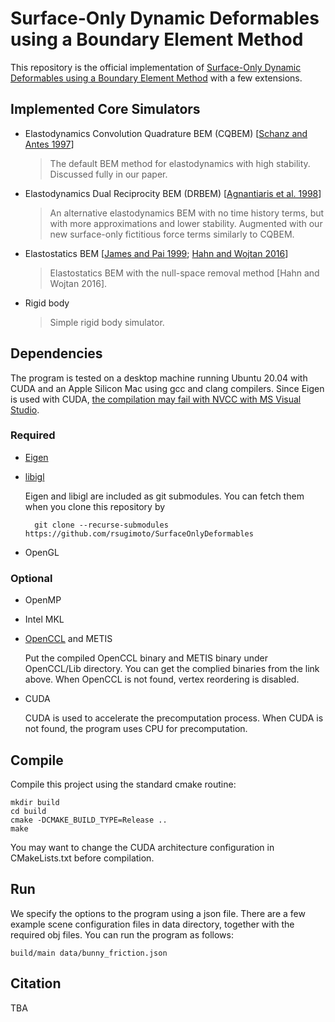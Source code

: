 # Surface-Only Dynamic Deformables using a Boundary Element Method

This repository is the official implementation of [Surface-Only Dynamic Deformables using a Boundary Element Method](https://rsugimoto.net/SurfaceOnlyDynamicDeformablesProject) with a few extensions.

## Implemented Core Simulators

- Elastodynamics Convolution Quadrature BEM (CQBEM) [[Schanz and Antes 1997](https://doi.org/10.1007/s004660050265)]

  > The default BEM method for elastodynamics with high stability. Discussed fully in our paper.

- Elastodynamics Dual Reciprocity BEM (DRBEM) [[Agnantiaris et al. 1998](https://doi.org/10.1007/s004660050314)]

  > An alternative elastodynamics BEM with no time history terms, but with more approximations and lower stability. Augmented with our new surface-only fictitious force terms similarly to CQBEM.

- Elastostatics BEM [[James and Pai 1999](https://doi.org/10.1145/311535.311542); [Hahn and Wojtan 2016](https://doi.org/10.1145/2897824.2925902)]

  > Elastostatics BEM with the null-space removal method [Hahn and Wojtan 2016].

- Rigid body

  > Simple rigid body simulator.

## Dependencies

The program is tested on a desktop machine running Ubuntu 20.04 with CUDA and an Apple Silicon Mac using gcc and clang compilers. Since Eigen is used with CUDA, [the compilation may fail with NVCC with MS Visual Studio](https://eigen.tuxfamily.org/dox/TopicCUDA.html).

### Required

- [Eigen](https://eigen.tuxfamily.org/)
- [libigl](https://libigl.github.io/)

  Eigen and libigl are included as git submodules. You can fetch them when you clone this repository by

        git clone --recurse-submodules https://github.com/rsugimoto/SurfaceOnlyDeformables

- OpenGL

### Optional

- OpenMP
- Intel MKL
- [OpenCCL](http://gamma.cs.unc.edu/COL/OpenCCL/download.html) and METIS

  Put the compiled OpenCCL binary and METIS binary under OpenCCL/Lib directory. You can get the complied binaries from the link above. When OpenCCL is not found, vertex reordering is disabled.

- CUDA

  CUDA is used to accelerate the precomputation process. When CUDA is not found, the program uses CPU for precomputation.

## Compile

Compile this project using the standard cmake routine:

    mkdir build
    cd build
    cmake -DCMAKE_BUILD_TYPE=Release ..
    make

You may want to change the CUDA architecture configuration in CMakeLists.txt before compilation.

## Run

We specify the options to the program using a json file. There are a few example scene configuration files in data directory, together with the required obj files. You can run the program as follows:

    build/main data/bunny_friction.json

## Citation

TBA

<!--   @article{Sugimoto2022:BEM,
        author = {Sugimoto, Ryusuke and Batty, Christopher and Hachisuka, Toshiya},
        title = {Surface-Only Dynamic Deformables using a Boundary Element Method},
        journal = {Computer Graphics Forum},
        volume = {41},
        number = {8},
        pages = {xx-xx},
        doi = {10.xxxxx/cgf.xxxxx},
        year = {2022}
    } -->
